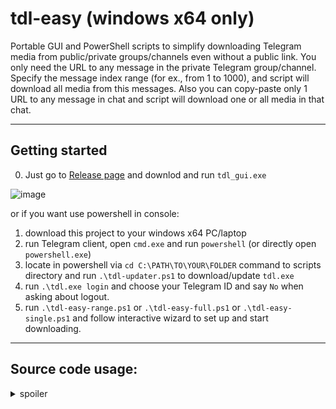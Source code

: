 # tdl-easy (windows x64 only)

Portable GUI and PowerShell scripts to simplify downloading Telegram media from public/private groups/channels even without a public link. You only need the URL to any message in the private Telegram group/channel. Specify the message index range (for ex., from 1 to 1000), and script will download all media from this messages. Also you can copy-paste only 1 URL to any message in chat and script will download one or all media in that chat.

---

## Getting started

0. Just go to [Release page](https://github.com/chelaxian/tdl-easy/releases/latest) and downlod and run `tdl_gui.exe`
   
![image](https://github.com/user-attachments/assets/5ca38a68-8ec1-42b7-931c-65105c6234fc)


or if you want use powershell in console: 

1. download this project to your windows x64 PC/laptop
2. run Telegram client, open `cmd.exe` and run `powershell` (or directly open `powershell.exe`)
3. locate in powershell via `cd C:\PATH\TO\YOUR\FOLDER` command to scripts directory  and run `.\tdl-updater.ps1` to download/update `tdl.exe`
4. run `.\tdl.exe login` and choose your Telegram ID and say `No` when asking about logout.
5. run `.\tdl-easy-range.ps1` or `.\tdl-easy-full.ps1` or `.\tdl-easy-single.ps1` and follow interactive wizard to set up and start downloading.

---
## Source code usage:

<details>
   <summary>spoiler</summary>
   
## Compile GUI

If you want to compile GUI version from source copy file `GUI\tdl_gui.py` to other `ps1` scripts and use powershell command:
```python
pip install --upgrade pyinstaller
pyinstaller --onefile --noconsole `
  --hidden-import=tkinter `
  --hidden-import=tkinter.simpledialog `
  --hidden-import=tkinter.messagebox `
  --hidden-import=tkinter.filedialog `
  --add-data "tdl-updater.ps1;." `
  --add-data "tdl-easy-single.ps1;." `
  --add-data "tdl-easy-range.ps1;." `
  --add-data "tdl-easy-full.ps1;." `
  GUI/tdl_gui.py
```
---

## Interactive `tdl-easy-range.ps1` wizard view

```powershell
PS C:\Users\admin\Desktop\tdl> .\tdl-easy-range.ps1

╔════════════════════ TDL PATH CONFIGURATION ════════════════════════════════╗
║ Default: C:\Users\admin\Desktop\tdl
╠────────────────────────────────────────────────────────────────────────────╣
Enter the TDL path (e.g., D:\tdl, no trailing slash)
C:\Users\admin\Desktop\tdl
╚════════════════════════════════════════════════════════════════════════════╝

╔══════════════════ MEDIA DIRECTORY CONFIGURATION ═══════════════════════════╗
║ Default: C:\Users\admin\Desktop\tdl
╠────────────────────────────────────────────────────────────────────────────╣
Enter the directory for saving media files (e.g., D:\tdl\videos)
C:\Users\admin\Desktop\tdl\videos
╚════════════════════════════════════════════════════════════════════════════╝

╔════════════════════ TELEGRAM URL CONFIGURATION ════════════════════════════╗
║ Example: https://t.me/c/12345678/ (only this format is accepted)
╠────────────────────────────────────────────────────────────────────────────╣
Copy-Paste group/channel any message base URL without message index in the end
https://t.me/c/1234567890/
╚════════════════════════════════════════════════════════════════════════════╝

╔══════════════════ INDEX RANGE CONFIGURATION ═══════════════════════════════╗
║ Defaults: startId=1, endId=100 (endId forced >= startId)
╠────────────────────────────────────────────────────────────────────────────╣
Enter the starting message index (positive integer) [default: 1]
100
Enter the ending message index (must be >= 100) [default: 100]
500
╚════════════════════════════════════════════════════════════════════════════╝

╔════════════════ CONCURRENCY CONFIGURATION ═════════════════════════════════╗
║ Defaults: downloadLimit=2, threads=4
╠────────────────────────────────────────────────────────────────────────────╣
Enter max concurrent download tasks (-l, 1 to 10) [default: 2]
3
Enter max threads per task (-t, 1 to 8) [default: 4]
6
╚════════════════════════════════════════════════════════════════════════════╝
```
---
## Interactive `tdl-easy-full.ps1` wizard view

```powershell
PS C:\Users\admin\Desktop\tdl> .\tdl-easy-full.ps1

Type (Yes) to use saved parameters or type (No) to clean them and start new job: No

╔════════════════════ TDL PATH CONFIGURATION ════════════════════════════════╗
║ Default: C:\Users\admin\Desktop\tdl
╠────────────────────────────────────────────────────────────────────────────╣
Enter the TDL path (e.g., D:\tdl, no trailing slash)

╚════════════════════════════════════════════════════════════════════════════╝

╔══════════════════ MEDIA DIRECTORY CONFIGURATION ═══════════════════════════╗
║ Default: C:\Users\admin\Desktop\tdl
╠────────────────────────────────────────────────────────────────────────────╣
Enter the directory for saving media files (e.g., D:\tdl\videos)
C:\Users\admin\Desktop\tdl\Photos
╚════════════════════════════════════════════════════════════════════════════╝

╔════════════════════ TELEGRAM MESSAGE URL CONFIGURATION ════════════════════╗
║ Example: https://t.me/c/12345678/123 (any message from the chat)
╠────────────────────────────────────────────────────────────────────────────╣
Copy-Paste any message URL from the group/channel
https://t.me/c/1234567890/101
╚════════════════════════════════════════════════════════════════════════════╝

╔════════════════ CONCURRENCY CONFIGURATION ═════════════════════════════════╗
║ Defaults: downloadLimit=2, threads=4, maxRetries=1
╠────────────────────────────────────────────────────────────────────────────╣
Enter max concurrent download tasks (-l, 1 to 10) [default: 2]
4
Enter max threads per task (-t, 1 to 8) [default: 4]
8
Enter max retries for failed downloads (1 to 5) [default: 1]
1
╚════════════════════════════════════════════════════════════════════════════╝
```
---
## tdl-easy-range running status view
```powershell
ℹ️ Using PowerShell version: 5.1.27695.1000
📜 Loaded 1 processed indexes from C:\Users\admin\Desktop\tdl\processed.txt
📂 Found 2 fully downloaded indexes from files in C:\Users\admin\Desktop\tdl\videos
⏭️ Skipped index: 101 (processed or fully downloaded)
⏭️ Skipped index: 102 (processed or fully downloaded)
📋 Debug: Batch contains 3 URLs
🟡 Starting download for indexes: 103,104,105
📋 Command: .\tdl.exe download --desc --dir "C:\Users\admin\Desktop\tdl\videos" --url "https://t.me/c/1234567890/103" --url "https://t.me/c/1234567890/104" --url "https://t.me/c/1234567890/105" -l 3 -t 6
All files will be downloaded to 'C:\Users\admin\Desktop\tdl\videos' dir
Example Telegram Channel(1234567890):103 ~ ... done! [417.40 MB in 3m52.628s; 1.79 MB/s]
Example Telegram Channel(1234567890):104 ~ ... done! [586.61 MB in 5m9.747s; 1.89 MB/s]
Example Telegram Channel(1234567890):105 ~ ... done! [694.96 MB in 5m17.31s; 2.19 MB/s]
🟢 Successfully downloaded: 103,104,105
✅ Downloaded 1234567890_103_Example Telegram Channel 103.mp4
✅ Downloaded 1234567890_104_Example Telegram Channel 104.mp4
✅ Downloaded 1234567890_105_Example Telegram Channel 105.mp4
📋 Debug: Batch contains 3 URLs
🟡 Starting download for indexes: 106,107,108
📋 Command: .\tdl.exe download --desc --dir "C:\Users\admin\Desktop\tdl\videos" --url "https://t.me/c/1234567890/106" --url "https://t.me/c/1234567890/107" --url "https://t.me/c/1234567890/108" -l 3 -t 6
All files will be downloaded to 'C:\Users\admin\Desktop\tdl\videos' dir
Example Telegram Channel(1234567890):103 ~ ... done! [417.40 MB in 3m52.628s; 1.79 MB/s]
Example Telegram Channel(1234567890):104 ~ ... done! [586.61 MB in 5m9.747s; 1.89 MB/s]
Example Telegram Channel(1234567890):105 ~ ... done! [694.96 MB in 5m17.31s; 2.19 MB/s]
🟢 Successfully downloaded: 103,104,105
✅ Downloaded 1234567890_103_Example Telegram Channel 106.mp4
✅ Downloaded 1234567890_104_Example Telegram Channel 107.mp4
✅ Downloaded 1234567890_105_Example Telegram Channel 108.mp4
```
---
## tdl-easy-full running status view
```powershell
ℹ️ Using PowerShell version: 5.1.27695.1000
📂 Found 0 fully downloaded indexes from files in C:\Users\admin\Desktop\tdl\Photos
🟡 Starting export for chat ID: 1234567890
📋 Export Command: .\tdl.exe chat export -c 1234567890 --with-content -o "C:\Users\admin\Desktop\tdl\Photos\tdl-export.json"
WARN: Export only generates minimal JSON for tdl download, not for backup.
Occasional suspensions are due to Telegram rate limitations, please wait a moment.
Type: time | Input: [0 9223372036854775807]
TEST_Photos-1234567890     ... done! [79 in 934ms; 78/s]
🟢 Successfully exported messages to C:\Users\admin\Desktop\tdl\Photos\tdl-export.json
🟡 Starting download attempt 1 of 1
📋 Download Command: .\tdl.exe download --file "C:\Users\admin\Desktop\tdl\Photos\tdl-export.json" --dir "C:\Users\admin\Desktop\tdl\Photos" -l 4 -t 8 --skip-same
All files will be downloaded to 'C:\Users\admin\Desktop\tdl\Photos' dir
TEST_Photos(1234567890):4~ ... done! [130.12 KB in 619ms; 187.88 KB/s]
TEST_Photos(1234567890):2~ ... done! [3.53 MB in 1.035s; 3.25 MB/s]
TEST_Photos(1234567890):1~ ... done! [112.85 KB in 667ms; 150.47 KB/s]
TEST_Photos(1234567890):1~ ... done! [789.17 KB in 354ms; 1.76 MB/s]
TEST_Photos(1234567890):1~ ... done! [130.74 KB in 326ms; 375.40 KB/s]
TEST_Photos(1234567890):1~ ... done! [114.24 KB in 277ms; 349.82 KB/s]
TEST_Photos(1234567890):1~ ... done! [37.38 KB in 376ms; 80.88 KB/s]
TEST_Photos(1234567890):2~ ... done! [3.68 MB in 746ms; 4.92 MB/s]
TEST_Photos(1234567890):2~ ... done! [2.44 MB in 1.29s; 1.87 MB/s]
✅ Downloaded 1234567890_100_4.mp4 for index 100
✅ Downloaded 1234567890_101_2.mp4 for index 101
✅ Downloaded 1234567890_102_1.mp4 for index 102
✅ Downloaded 1234567890_15_1.jpg for index 15
✅ Downloaded 1234567890_16_1.mp4 for index 16
✅ Downloaded 1234567890_17_1.jpg for index 17
✅ Downloaded 1234567890_18_1.jpg for index 18
✅ Downloaded 1234567890_19_2.jpg for index 19
✅ Downloaded 1234567890_20_2.mp4 for index 20
🟢 Successfully downloaded indexes: 100,101,102,15,16,17,18,19,20
🗑️ File C:\Users\admin\Desktop\tdl\Photos\tdl-export.json deleted after completion.
🗑️ File C:\Users\admin\Desktop\tdl\Photos\processed.txt deleted after completion.
🎉 Completed! All indexes processed.
```
---
## tdl-easy-range updater view

```powershell
PS C:\Users\admin\Desktop\tdl> .\tdl_updater.ps1
Current version: v0.19.0
Latest version: v0.19.1
tdl.exe not found in C:\Users\admin\Desktop\tdl. Will download/install latest version.
A newer version (v0.19.1) is available. Updating now...
Downloading update for version v0.19.1...
Extracting update...
Replacing files in current directory...
Cleaning up temporary files...
Update to version v0.19.1 completed successfully!
Update check completed.

PS C:\Users\admin\Desktop\tdl> .\tdl_updater.ps1
Current version: v0.19.1
Latest version: v0.19.1
Version is up-to-date and tdl.exe exists.
Update check completed.
```

</details>
